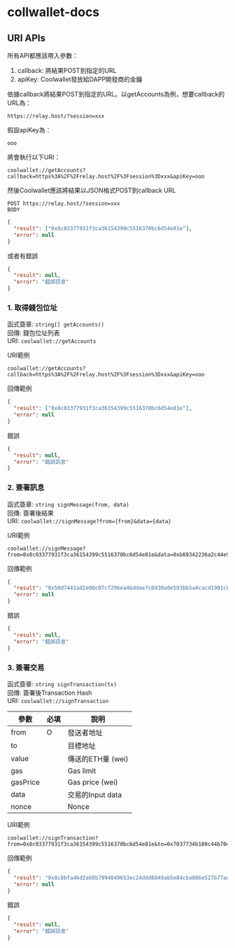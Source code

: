 # collwallet-docs

## URI APIs
所有API都應該帶入參數：

1. callback: 將結果POST到指定的URL
2. apiKey: Coolwallet發放給DAPP開發商的金鑰

依據callback將結果POST到指定的URL。以getAccounts為例，想要callback的URL為：

    https://relay.host/?session=xxx
    
假設apiKey為：

    ooo

將會執行以下URI：

    coolwallet://getAccounts?callback=https%3A%2F%2Frelay.host%2F%3Fsession%3Dxxx&apiKey=ooo

然後Coolwallet應該將結果以JSON格式POST到callback URL
```
POST https://relay.host/?session=xxx
BODY
```
```JSON
{
  "result": ["0x8c03377931f3ca36154399c5516370bc6d54e81e"],
  "error": null
}
```
或者有錯誤
```JSON
{
  "result": null,
  "error": "錯誤訊息"
}
```

### 1. 取得錢包位址
函式簽章: `string[] getAccounts()`  
回傳: 錢包位址列表  
URI: `coolwallet://getAccounts`

URI範例

    coolwallet://getAccounts?callback=https%3A%2F%2Frelay.host%2F%3Fsession%3Dxxx&apiKey=ooo

回傳範例
```JSON
{
  "result": ["0x8c03377931f3ca36154399c5516370bc6d54e81e"],
  "error": null
}
```
錯誤
```JSON
{
  "result": null,
  "error": "錯誤訊息"
}
```

### 2. 簽署訊息
函式簽章: `string signMessage(from, data)`  
回傳: 簽署後結果  
URI: `coolwallet://signMessage?from={from}&data={data}`

URI範例

    coolwallet://signMessage?from=0x8c03377931f3ca36154399c5516370bc6d54e81e&data=0xb69342236a2c44e986a6949ad172f9a5b0e7f91f8faaa77ee2e3ce08da727278&callback=https%3A%2F%2Frelay.host%2F%3Fsession%3Dxxx&apiKey=ooo

回傳範例
```JSON
{
  "result": "0x50d7441ad2e08c07cf296ea4bddee7c6930a0e593bb5a4cacd1901cb902f61787e28cfd4e112d0f944e107c066118e52999525cb964a2e6648fc399dadd3de901b",
  "error": null
}
```
錯誤
```JSON
{
  "result": null,
  "error": "錯誤訊息"
}
```

### 3. 簽署交易
函式簽章: `string signTransaction(tx)`  
回傳: 簽署後Transaction Hash  
URI: `coolwallet://signTransaction`

|參數|必填|說明|
|---|---|---|
|from|O|發送者地址|
|to||目標地址|
|value||傳送的ETH量 (wei)|
|gas||Gas limit|
|gasPrice||Gas price (wei)|
|data||交易的Input data|
|nonce||Nonce|

URI範例

    coolwallet://signTransaction?from=0x8c03377931f3ca36154399c5516370bc6d54e81e&to=0x7037734b180c44b7041a31666486f81f45860541&value=0xde0b6b3a7640000&gas=0x5208&gasPrice=0xee6b2800&nonce=0x141&data=0x1234&callback=https%3A%2F%2Frelay.host%2F%3Fsession%3Dxxx&apiKey=ooo

回傳範例
```JSON
{
  "result": "0x8c8bfa46d2a68b7994049653ec24ddd6849ab5e84cba886e527b77ad391ff26e",
  "error": null
}
```
錯誤
```JSON
{
  "result": null,
  "error": "錯誤訊息"
}
```

